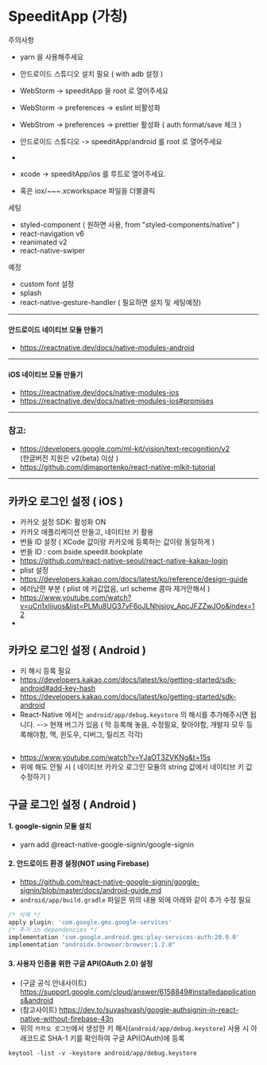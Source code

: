 # SpeeditApp (가칭)

주의사항
- yarn 을 사용해주세요
- 안드로이드 스튜디오 설치 필요 ( with adb 설정 )
- WebStorm -> speeditApp 을 root 로 열어주세요
- WebStorm -> preferences -> eslint 비활성화
- WebStrom -> preferences -> prettier 활성화 ( auth format/save 체크 )

- 안드로이드 스튜디오 -> speeditApp/android 를 root 로 열어주세요
-
- xcode -> speeditApp/ios 를 루트로 열어주세요.
- 혹은 iox/~~~.xcworkspace 파일을 더블클릭

세팅
- styled-component ( 원하면 사용, from "styled-components/native" )
- react-navigation v6
- reanimated v2
- react-native-swiper

예정
- custom font 설정
- splash
- react-native-gesture-handler ( 필요하면 설치 및 세팅예정)

---- 

#### 안드로이드 네이티브 모듈 만들기
- https://reactnative.dev/docs/native-modules-android

----
#### iOS 네이티브 모듈 만들기
- https://reactnative.dev/docs/native-modules-ios
- https://reactnative.dev/docs/native-modules-ios#promises

----
### 참고:
- https://developers.google.com/ml-kit/vision/text-recognition/v2  
  (한글버전 지원은 v2(beta) 이상 )
- https://github.com/dimaportenko/react-native-mlkit-tutorial
----

## 카카오 로그인 설정 ( iOS )
- 카카오 설정 SDK: 활성화 ON
- 카카오 애플리케이션 만들고, 네이티브 키 활용
- 번들 ID 설정 ( XCode 값이랑 카카오에 등록하는 값이랑 동일하게 )
- 번들 ID : com.bside.speedit.bookplate
- https://github.com/react-native-seoul/react-native-kakao-login
- plist 설정
- https://developers.kakao.com/docs/latest/ko/reference/design-guide
- 에러났떤 부분 ( plist 에 키값없음, url scheme 콤마 제거안해서 )
- https://www.youtube.com/watch?v=uCn1xIijuos&list=PLMu8UG37vF6oJLNhjsjoy_ApcJFZZwJOo&index=12
-
## 카카오 로그인 설정 ( Android )
- 키 해시 등록 필요
- https://developers.kakao.com/docs/latest/ko/getting-started/sdk-android#add-key-hash
- https://developers.kakao.com/docs/latest/ko/getting-started/sdk-android
- React-Native 에서는 `android/app/debug.keystore` 의 해시를 추가해주시면 됩니다.
  --> 현재 버그가 있음 ( 막 등록해 놓음, 수정필요, 찾아야함, 개발자 모두 등록해야함, 맥, 윈도우, 디버그, 릴리즈 각각)
```
```
- https://www.youtube.com/watch?v=YJaOT3ZVKNg&t=15s
- 위에 해도 안될 시 ( 네이티브 카카오 로그인 모듈의 string 값에서 네이티브 키 값 수정하기  )

## 구글 로그인 설정 ( Android )
#### 1. google-signin 모듈 설치
- yarn add @react-native-google-signin/google-signin
#### 2. 안드로이드 환경 설정(NOT using Firebase)
- https://github.com/react-native-google-signin/google-signin/blob/master/docs/android-guide.md
- `android/app/build.gradle` 파일은 위의 내용 외에 아래와 같이 추가 수정 필요
```js
/* 삭제 */
apply plugin: 'com.google.gms.google-services'
/* 추가 in dependencies */
implementation 'com.google.android.gms:play-services-auth:20.0.0'
implementation "androidx.browser:browser:1.2.0"
```
#### 3. 사용자 인증을 위한 구글 API(OAuth 2.0) 설정
- (구글 공식 안내사이트) https://support.google.com/cloud/answer/6158849#installedapplications&android
- (참고사이트) https://dev.to/suyashvash/google-authsignin-in-react-native-without-firebase-43n
- 위의 `카카오 로그인`에서 생성한 키 해시(`android/app/debug.keystore`) 사용 시 아래코드로 SHA-1 키를 확인하여 구글 API(OAuth)에 등록
```
keytool -list -v -keystore android/app/debug.keystore
```

